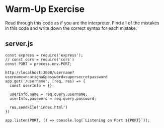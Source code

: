 # Warm-Up Exercise
Read through this code as if you are the interpreter. Find all of the mistakes in this code and write down the correct syntax for each mistake.

## server.js

```
const express = require('express');
// const cors = require('cors')
const PORT = process.env.PORT;

http://localhost:3000/username?username=ncarigna&password=supersecretpassword
app.get('/username', (req, res) => {
  const userInfo = {};

  userInfo.name = req.query.username;
  userInfo.password = req.query.password;

  res.sendFile('index.html')
})

app.listen(PORT, () => console.log(`Listening on Port ${PORT}`));
```
